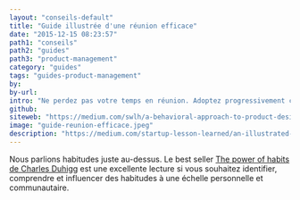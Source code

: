 ```yaml
---
layout: "conseils-default"
title: "Guide illustrée d'une réunion efficace"
date: "2015-12-15 08:23:57"
path1: "conseils"
path2: "guides"
path3: "product-management"
category: "guides"
tags: "guides-product-management"
by:
by-url:
intro: "Ne perdez pas votre temps en réunion. Adoptez progressivement ces quelques habitudes pour être efficace."
github:
siteweb: "https://medium.com/swlh/a-behavioral-approach-to-product-design-166d22628970#.khsavlo3c?ref=magazineduwebdesign"
image: "guide-reunion-efficace.jpeg"
description: "https://medium.com/startup-lesson-learned/an-illustrated-guide-to-better-meetings-acc1aa66c3ca#.7tyms9ifa"
---
```

Nous parlions habitudes juste au-dessus. Le best seller [The power of habits de Charles Duhigg](http://www.amazon.fr/gp/product/1847946240/ref=as_li_tl?ie=UTF8&camp=1642&creative=6746&creativeASIN=1847946240&linkCode=as2&tag=mdw-21) est une excellente lecture si vous souhaitez identifier, comprendre et influencer des habitudes à une échelle personnelle et communautaire.

